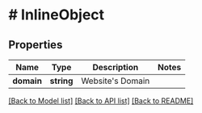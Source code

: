 # # InlineObject

## Properties

Name | Type | Description | Notes
------------ | ------------- | ------------- | -------------
**domain** | **string** | Website&#39;s Domain | 

[[Back to Model list]](../../README.md#documentation-for-models) [[Back to API list]](../../README.md#documentation-for-api-endpoints) [[Back to README]](../../README.md)


